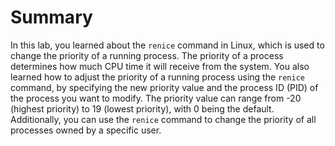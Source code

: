 # Summary

In this lab, you learned about the `renice` command in Linux, which is used to change the priority of a running process. The priority of a process determines how much CPU time it will receive from the system. You also learned how to adjust the priority of a running process using the `renice` command, by specifying the new priority value and the process ID (PID) of the process you want to modify. The priority value can range from -20 (highest priority) to 19 (lowest priority), with 0 being the default. Additionally, you can use the `renice` command to change the priority of all processes owned by a specific user.
